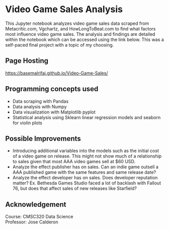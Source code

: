 # Video Game Sales Analysis

This Jupyter notebook analyzes video game sales data scraped from Metacritic.com, Vgchartz, and HowLongToBeat.com to find what factors most influence video game sales. The analysis and findings are detailed within the notebook which can be accessed using the link below. This was a self-paced final project with a topic of my choosing.
## Page Hosting
https://basemalrifai.github.io/Video-Game-Sales/

## Programming concepts used
- Data scraping with Pandas
- Data analysis with Numpy
- Data visualization with Matplotlib pyplot
- Statistical analysis using Sklearn linear regression models and seaborn for violin plots

## Possible Improvements
- Introducing additional variables into the models such as the initial cost of a video game on release. This might not show much of a relationship to sales given that most AAA video games sell at $60 USD. 
- Analyze the effect publisher has on sales. Can an indie game outsell a AAA published game with the same features and same release date? 
- Analyze the effect developer has on sales. Does developer reputation matter? Ex. Bethesda Games Studio faced a lot of backlash with Fallout 76, but does that affect sales of new releases like Starfield? 

## Acknowledgement
Course: CMSC320 Data Science  
Professor: Jose Calderon  
